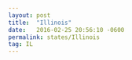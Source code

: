 ```yaml
---
layout: post
title:  "Illinois"
date:   2016-02-25 20:56:10 -0600
permalink: states/Illinois
tag: IL
---
```

